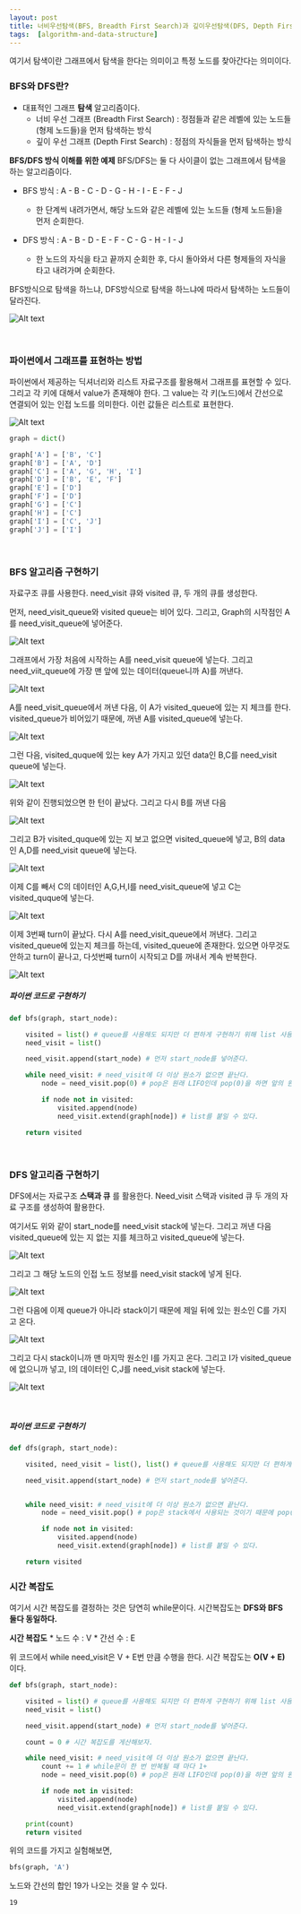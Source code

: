 ```yaml
---
layout: post
title: 너비우선탐색(BFS, Breadth First Search)과 깊이우선탐색(DFS, Depth FirstSearch) [그래프]
tags:  [algorithm-and-data-structure]
---
```


여기서 탐색이란 그래프에서 탐색을 한다는 의미이고 특정 노드를 찾아간다는 의미이다.

### BFS와 DFS란?
* 대표적인 그래프 **탐색** 알고리즘이다.
    * 너비 우선 그래프 (Breadth First Search) : 정점들과 같은 레벨에 있는 노드들(형제 노드들)을 먼저 탐색하는 방식
    * 깊이 우선 그래프 (Depth First Search) : 정점의 자식들을 먼저 탐색하는 방식

**BFS/DFS 방식 이해를 위한 예제**
BFS/DFS는 둘 다 사이클이 없는 그래프에서 탐색을 하는 알고리즘이다.

* BFS 방식 : A - B - C - D - G - H - I - E - F - J
    * 한 단계씩 내려가면서, 해당 노드와 같은 레벨에 있는 노드들 (형제 노드들)을 먼저 순회한다.

* DFS 방식 : A - B - D - E - F - C - G - H - I - J
    * 한 노드의 자식을 타고 끝까지 순회한 후, 다시 돌아와서 다른 형제들의 자식을 타고 내려가며 순회한다.

BFS방식으로 탐색을 하느냐, DFS방식으로 탐색을 하느냐에 따라서 탐색하는 노드들이 달라진다.

![Alt text](/public/post/2020_01_05_BFS/BFS_DFS_diff.PNG)

&nbsp;

### 파이썬에서 그래프를 표현하는 방법
파이썬에서 제공하는 딕셔너리와 리스트 자료구조를 활용해서 그래프를 표현할 수 있다. 그리고 각 키에 대해서 value가 존재해야 한다. 그 value는 각 키(노드)에서 간선으로 연결되어 있는 인접 노드를 의미한다. 이런 값들은 리스트로 표현한다.

![Alt text](/public/post/2020_01_05_BFS/graph_python.PNG)

~~~python
graph = dict()

graph['A'] = ['B', 'C']
graph['B'] = ['A', 'D']
graph['C'] = ['A', 'G', 'H', 'I']
graph['D'] = ['B', 'E', 'F']
graph['E'] = ['D']
graph['F'] = ['D']
graph['G'] = ['C']
graph['H'] = ['C']
graph['I'] = ['C', 'J']
graph['J'] = ['I']
~~~

&nbsp;

### BFS 알고리즘 구현하기
자료구조 큐를 사용한다. need_visit 큐와 visited 큐, 두 개의 큐를 생성한다.

먼저, need_visit_queue와 visited queue는 비어 있다. 그리고, Graph의 시작점인 A를 need_visit_queue에 넣어준다.

![Alt text](/public/post/2020_01_05_BFS/BFS_exp_1.PNG)

그래프에서 가장 처음에 시작하는 A를 need_visit queue에 넣는다. 그리고 need_viit_queue에 가장 맨 앞에 있는 데이터(queue니까 A)를 꺼낸다.

![Alt text](/public/post/2020_01_05_BFS/BFS_exp_2.PNG)

A를 need_visit_queue에서 꺼낸 다음, 이 A가 visited_queue에 있는 지 체크를 한다. visited_queue가 비어있기 때문에, 꺼낸 A를 visited_queue에 넣는다.

![Alt text](/public/post/2020_01_05_BFS/BFS_exp_3.PNG)

그런 다음, visited_quque에 있는 key A가 가지고 있던 data인 B,C를 need_visit queue에 넣는다.

![Alt text](/public/post/2020_01_05_BFS/BFS_exp_4.PNG)

위와 같이 진행되었으면 한 턴이 끝났다. 그리고 다시 B를 꺼낸 다음  

![Alt text](/public/post/2020_01_05_BFS/BFS_exp_5.PNG)

그리고 B가 visited_quque에 있는 지 보고 없으면 visited_queue에 넣고, B의 data인 A,D를 need_visit queue에 넣는다.

![Alt text](/public/post/2020_01_05_BFS/BFS_exp_6.PNG)

이제 C를 빼서 C의 데이터인 A,G,H,I를 need_visit_queue에 넣고 C는 visited_quque에 넣는다.

![Alt text](/public/post/2020_01_05_BFS/BFS_exp_7.PNG)

이제 3번째 turn이 끝났다. 다시 A를 need_visit_queue에서 꺼낸다. 그리고 visited_queue에 있는지 체크를 하는데, visited_queue에 존재한다. 있으면 아무것도 안하고 turn이 끝나고, 다섯번째 turn이 시작되고 D를 꺼내서 계속 반복한다.   

![Alt text](/public/post/2020_01_05_BFS/BFS_exp_8.PNG)

##### 파이썬 코드로 구현하기

~~~python
def bfs(graph, start_node):

    visited = list() # queue를 사용해도 되지만 더 편하게 구현하기 위해 list 사용
    need_visit = list()

    need_visit.append(start_node) # 먼저 start_node를 넣어준다.

    while need_visit: # need_visit에 더 이상 원소가 없으면 끝난다.
        node = need_visit.pop(0) # pop은 원래 LIFO인데 pop(0)을 하면 앞의 원소가 FIFO된다.

        if node not in visited:
            visited.append(node)
            need_visit.extend(graph[node]) # list를 붙일 수 있다.

    return visited
~~~

&nbsp;

### DFS 알고리즘 구현하기

DFS에서는 자료구조 **스택과 큐** 를 활용한다.  Need_visit 스택과 visited 큐 두 개의 자료 구조를 생성하여 활용한다.

여기서도 위와 같이 start_node를 need_visit stack에 넣는다. 그리고 꺼낸 다음 visited_queue에 있는 지 없는 지를 체크하고 visited_queue에 넣는다.

![Alt text](/public/post/2020_01_05_BFS/DFS_exp_1.PNG)

그리고 그 해당 노드의 인접 노드 정보를 need_visit stack에 넣게 된다.

![Alt text](/public/post/2020_01_05_BFS/DFS_exp_2.PNG)

그런 다음에 이제 queue가 아니라 stack이기 때문에 제일 뒤에 있는 원소인 C를 가지고 온다.

![Alt text](/public/post/2020_01_05_BFS/DFS_exp_3.PNG)

그리고 다시 stack이니까 맨 마지막 원소인 I를 가지고 온다. 그리고 I가 visited_queue에 없으니까 넣고, I의 데이터인 C,J를 need_visit stack에 넣는다.

![Alt text](/public/post/2020_01_05_BFS/DFS_exp_4.PNG)

&nbsp;

##### 파이썬 코드로 구현하기

~~~python
def dfs(graph, start_node):

    visited, need_visit = list(), list() # queue를 사용해도 되지만 더 편하게 구현하기 위해 list 사용

    need_visit.append(start_node) # 먼저 start_node를 넣어준다.


    while need_visit: # need_visit에 더 이상 원소가 없으면 끝난다.
        node = need_visit.pop() # pop은 stack에서 사용되는 것이기 때문에 pop(0)대신 LIFO인 POP()을 사용한다.  

        if node not in visited:
            visited.append(node)
            need_visit.extend(graph[node]) # list를 붙일 수 있다.

    return visited
~~~

### 시간 복잡도
여기서 시간 복잡도를 결정하는 것은 당연히 while문이다.
시간복잡도는 **DFS와 BFS 둘다 동일하다.**

**시간 복잡도**
    * 노드 수 : V
    * 간선 수 : E

위 코드에서 while need_visit은 V + E번 만큼 수행을 한다.
시간 복잡도는 **O(V + E)** 이다.

~~~python
def bfs(graph, start_node):

    visited = list() # queue를 사용해도 되지만 더 편하게 구현하기 위해 list 사용
    need_visit = list()

    need_visit.append(start_node) # 먼저 start_node를 넣어준다.

    count = 0 # 시간 복잡도를 게산해보자.

    while need_visit: # need_visit에 더 이상 원소가 없으면 끝난다.
        count += 1 # while문이 한 번 반복될 때 마다 1+
        node = need_visit.pop(0) # pop은 원래 LIFO인데 pop(0)을 하면 앞의 원소가 FIFO된다.

        if node not in visited:
            visited.append(node)
            need_visit.extend(graph[node]) # list를 붙일 수 있다.

    print(count)
    return visited
~~~
위의 코드를 가지고 실험해보면,
~~~python
bfs(graph, 'A')
~~~

노드와 간선의 합인 19가 나오는 것을 알 수 있다.
~~~
19
~~~
